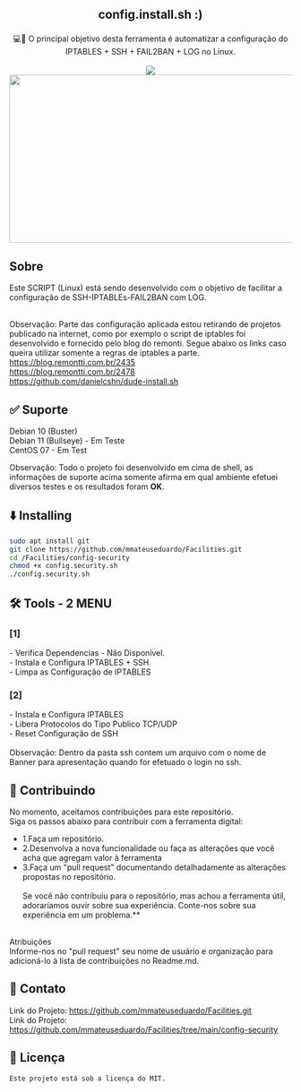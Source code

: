 ## <p align="center">config.install.sh :)
<p align="center">💻🐧 O principal objetivo desta ferramenta é automatizar a configuração do IPTABLES + SSH + FAIL2BAN + LOG no Linux.
<align="center"><br><br>
<img src="https://github.com/mmateuseduardo/Facilities/blob/main/config-security/img/01.PNG"/>
<img height="300" width="588"  src="https://github.com/mmateuseduardo/Facilities/blob/main/config-security/img/02.PNG"/>

## Sobre<br>
Este SCRIPT (Linux) está sendo desenvolvido com o objetivo de facilitar a configuração de SSH-IPTABLEs-FAIL2BAN com LOG.<br><br>

Observação: Parte das configuração aplicada estou retirando de projetos publicado na internet, como por exemplo o script de iptables foi desenvolvido e fornecido pelo blog do remonti. Segue abaixo os links caso queira utilizar somente a regras de iptables a parte.<br>
https://blog.remontti.com.br/2435<br>
https://blog.remontti.com.br/2478<br>
https://github.com/danielcshn/dude-install.sh

## ✅ Suporte<br> 
Debian 10 (Buster)<br>
Debian 11 (Bullseye) - Em Teste<br>
CentOS 07 - Em Test<br>

Observação: Todo o projeto foi desenvolvido em cima de shell, as informações de suporte acima somente afirma em qual ambiente efetuei diversos testes e os resultados foram **OK**.

## ⬇️ Installing
```bash
sudo apt install git
git clone https://github.com/mmateuseduardo/Facilities.git
cd /Facilities/config-security
chmod +x config.security.sh
./config.security.sh
```
## 🛠️ Tools - 2 MENU<br>
<h3>[1]</h3>
- Verifica Dependencias - Não Disponível.<br>
- Instala e Configura IPTABLES + SSH<br>
- Limpa as Configuração de IPTABLES
<h3>[2]</h3>
- Instala e Configura IPTABLES<br>
- Libera Protocolos do Tipo Publico TCP/UDP<br>
- Reset Configuração de SSH<br><br>
Observação: Dentro da pasta ssh contem um arquivo com o nome de Banner para apresentação quando for efetuado o login no ssh.<br>

## 🤝 Contribuindo<br>
No momento, aceitamos contribuições para este repositório.<br>
Siga os passos abaixo para contribuir com a ferramenta digital:<br>

- 1.Faça um repositório.<br>
- 2.Desenvolva a nova funcionalidade ou faça as alterações que você acha que agregam valor à ferramenta<br>
- 3.Faça um "pull request" documentando detalhadamente as alterações propostas no repositório.<br><br>
Se você não contribuiu para o repositório, mas achou a ferramenta útil, adoraríamos ouvir sobre sua experiência. Conte-nos sobre sua experiência em um problema.**<br><br>

Atribuições<br>
Informe-nos no "pull request" seu nome de usuário e organização para adicioná-lo à lista de contribuições no Readme.md.<br>

## 📧 Contato
Link do Projeto: https://github.com/mmateuseduardo/Facilities.git<br>
Link do Projeto: https://github.com/mmateuseduardo/Facilities/tree/main/config-security<br>

## 📝 Licença
```
Este projeto está sob a licença do MIT.

```
